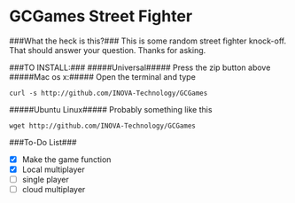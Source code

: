 GCGames Street Fighter
=======

###What the heck is this?###
This is some random street fighter knock-off. That should answer your question. Thanks for asking.

###TO INSTALL:###
#####Universal#####
Press the zip button above
#####Mac os x:#####
Open the terminal and type

    curl -s http://github.com/INOVA-Technology/GCGames

#####Ubuntu Linux#####
Probably something like this

    wget http://github.com/INOVA-Technology/GCGames

###To-Do List###
- [x] Make the game function
- [x] Local multiplayer
- [ ] single player
- [ ] cloud multiplayer
